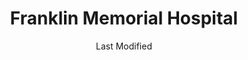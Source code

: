 ---
layout: location-page
date: Last Modified
description: "Local COVID-19 testing is available at Franklin Memorial Hospital in Farmington, Maine, USA."
permalink: "locations/maine/farmington/franklin-memorial-hospital/"
tags:
  - locations
  - maine
title: Franklin Memorial Hospital
uniqueName: franklin-memorial-hospital
state: Maine
stateAbbr: ME
hood: "Farmington"
address: "111 Franklin Health Commons"
city: "Farmington"
zip: "04938"
zipsNearby: "04406 04910 04535 04216 04911 04912 04210 04211 04212 04330 04332 04333 04336 04338 04530 04915 04917 04918 04217 04286 04920 04537 04549 04538 04008 04009 04539 04921 04011 04219 04220 04922 04923 04843 04847 04924 04221 04925 04419 04015 04016 04422 04926 04927 04341 04928 04021 04543 04223 04022 04929 04930 04224 04932 04426 04342 04225 04226 04024 04427 04227 04228 04933 04230 04029 04231 04935 04234 04343 04434 04936 04435 04937 04938 04940 04941 04032 04033 04034 04547 04037 04344 04345 04346 04939 04039 04236 04441 04485 04442 04443 04347 04237 04942 04040 04943 04238 04944 04239 04262 04348 04450 04349 04947 04263 04456 04240 04241 04243 04949 04849 04850 04222 04250 04252 04350 04253 04254 04255 04051 04950 04351 04256 04551 04257 04258 04259 04951 04464 04952 04352 04055 04553 04260 04558 04953 04261 04955 04956 04555 04957 04958 04057 04556 04265 04954 04961 04266 04962 04267 04353 04062 04268 04963 04964 04270 04354 04965 04271 04966 04562 04967 04969 04274 04069 04970 04071 04355 04357 04564 04275 04276 04280 04971 04479 04973 04975 04976 04978 04979 04077 04358 04013 04078 04359 04079 04281 04488 04982 04983 04984 04986 04086 04571 04987 04282 04862 04988 04989 04360 04572 04573 04864 04574 04088 04901 04903 04284 04285 04575 04287 04992 04985 04288 04289 04290 04291 04865 04576 04292 04294 04363 04364 04578 04579 04096 04097 03570 03579 03581 03593 03845 03847 03588 04075" 
mapUrl: "http://maps.apple.com/?q=Franklin+Memorial+Hospital&address=111+Franklin+Health+Commons,Farmington,Maine,04938"
locationType: Drive-thru
phone: "207-778-6031"
website: "undefined"
onlineBooking: undefined
closed: undefined
closedUpdate: May 18th, 2020
notes: "By appointment only. Requires doctor's referral."
days: Contact for hours of operation.
ctaMessage: Call 207-778-6031
ctaUrl: "tel:207-778-6031"
---